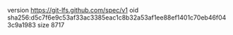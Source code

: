 version https://git-lfs.github.com/spec/v1
oid sha256:d5c7f6e9c53af33ac3385eac1c8b32a53af1ee88ef1401c70eb46f043c9a1983
size 8717
